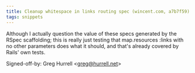 ```yaml
---
title: Cleanup whitespace in links routing spec (wincent.com, a7b7f59)
tags: snippets
---
```


Although I actually question the value of these specs generated by the RSpec scaffolding; this is really just testing that map.resources :links with no other parameters does what it should, and that's already covered by Rails' own tests.

Signed-off-by: Greg Hurrell &lt;greg@hurrell.net&gt;
